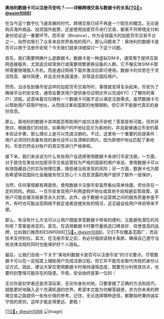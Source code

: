 **奥地利数据卡可以注册币安吗？——详解跨境交易与数据卡的关系[[TG💪+ @esim1088](https://t.me/s/esim1088)]**

在当今这个数字化飞速发展的时代，跨境交易已经不再是一个陌生的概念。无论是购买海外商品、投资国外股票，还是使用加密货币进行交易，都离不开跨境支付和身份验证这一重要环节。而币安（Binance），作为全球最大的加密货币交易平台之一，自然也吸引了众多来自世界各地的用户。那么问题来了：奥地利的数据卡是否可以用于注册币安呢？今天我们就来详细探讨一下这个问题。

首先，我们需要明确什么是数据卡。数据卡是一种虚拟SIM卡，通常用于提供互联网连接服务，尤其适合经常旅行或需要频繁更换设备的人群。它不像实体SIM卡那样需要物理插入手机，而是通过网络下载并激活后即可使用。数据卡的优势在于灵活性高、操作简便，并且支持多国漫游，非常适合国际用户。

然而，当涉及到像币安这样的加密货币交易所时，事情就变得复杂起来。币安为了确保平台的安全性，通常会要求用户提供身份证明文件以完成KYC（了解你的客户）流程。这意味着仅仅拥有一个数据卡可能不足以满足注册需求。虽然数据卡可以帮助用户获取IP地址，从而绕过某些国家的地理限制，但它并不能替代真实的身份信息。

那么，奥地利的数据卡具体能否帮助用户成功注册币安呢？答案是有可能，但并非绝对。根据我们的经验，如果用户的IP地址显示为奥地利，并且能够通过币安的基本验证步骤，那么理论上是可以完成注册的。不过，这里有一个重要的前提条件：用户必须同时具备有效的身份证件以及清晰的照片。因为即使IP地址匹配了奥地利，币安仍然会对账户的真实性进行严格审核。

接下来，我们来谈谈为什么有些用户会选择使用数据卡来进行币安注册。一方面，对于居住在某些对加密货币交易监管较为严格的国家的用户来说，使用数据卡可以有效隐藏自己的实际地理位置，降低被当局发现的风险；另一方面，数据卡也为那些希望体验国际化金融服务但又担心个人信息泄露的用户提供了额外一层保护。

当然，任何事情都有两面性。使用数据卡注册币安虽然看似简单快捷，但也存在一定的风险。例如，一旦币安发现用户利用虚假IP地址或其他手段规避监管政策，该账户可能会被冻结甚至永久封禁。此外，由于数据卡运营商之间的服务质量参差不齐，有时也可能出现网络不稳定或者连接失败的情况，这无疑会给用户体验带来不便。

那么，有没有什么方法可以让用户既能享受数据卡带来的便利，又能避免潜在的风险呢？答案是肯定的。首先，在选择数据卡时要尽量挑选口碑良好、信誉度高的品牌，比如我们推荐的ESIM1088[[TG💪+ @esim1088](https://t.me/s/esim1088)]，它们不仅覆盖范围广，而且技术支持到位。其次，在注册币安之前，务必仔细阅读相关条款，确保自己遵守当地法律法规的同时也能保护好个人隐私。

最后，让我们总结一下关于“奥地利数据卡是否可以注册币安”的讨论要点。尽管数据卡可以在一定程度上辅助用户完成注册过程，但它并不能完全取代传统的身份认证方式。因此，建议大家在使用数据卡时保持谨慎态度，既要充分利用其优点，也要时刻警惕可能存在的隐患。毕竟，安全始终是第一位的！

无论你是初学者还是资深玩家，无论你身处何地，只要掌握了正确的方法和技巧，就能更好地融入这个充满机遇的世界。希望本文能为你解答疑惑，并为你未来的跨境交易之路提供一些有价值的参考。记住，无论选择哪种途径，都要始终秉持诚实守信的原则，这样才能走得更远、更稳！

[[TG💪+ @esim1088](https://t.me/s/esim1088) ![Image](https://i.postimg.cc/4NQfJmqS/Snipaste-2025-05-13-00-14-12.png)]